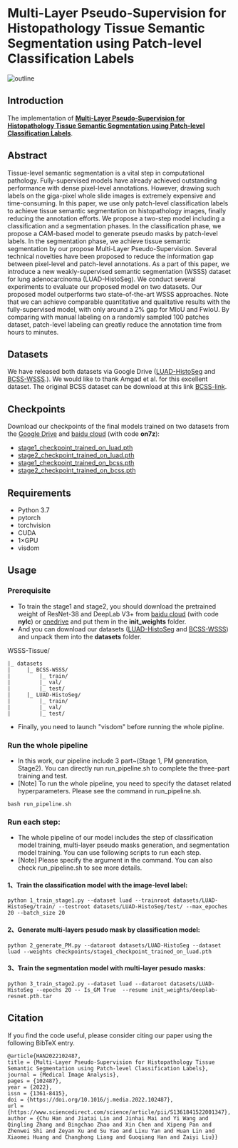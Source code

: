 # Multi-Layer Pseudo-Supervision for Histopathology Tissue Semantic Segmentation using Patch-level Classification Labels
![outline](workflow.png)

## Introduction
The implementation of **[Multi-Layer Pseudo-Supervision for Histopathology Tissue Semantic Segmentation using Patch-level Classification Labels](https://doi.org/10.1016/j.media.2022.102487)**.

## Abstract
Tissue-level semantic segmentation is a vital step in computational pathology. Fully-supervised models have already achieved outstanding performance with dense pixel-level annotations. However, drawing such labels on the giga-pixel whole slide images is extremely expensive and time-consuming. In this paper, we use only patch-level classification labels to achieve tissue semantic segmentation on histopathology images, finally reducing the annotation efforts. We propose a two-step model including a classification and a segmentation phases. In the classification phase, we propose a CAM-based model to generate pseudo masks by patch-level labels. In the segmentation phase, we achieve tissue semantic segmentation by our propose Multi-Layer Pseudo-Supervision. Several technical novelties have been proposed to reduce the information gap between pixel-level and patch-level annotations. As a part of this paper, we introduce a new weakly-supervised semantic segmentation (WSSS) dataset for lung adenocarcinoma (LUAD-HistoSeg). We conduct several experiments to evaluate our proposed model on two datasets. Our proposed model outperforms two state-of-the-art WSSS approaches. Note that we can achieve comparable quantitative and qualitative results with the fully-supervised model, with only around a 2% gap for MIoU and FwIoU. By comparing with manual labeling on a randomly sampled 100 patches dataset, patch-level labeling can greatly reduce the annotation time from hours to minutes.

## Datasets
We have released both datasets via Google Drive ([LUAD-HistoSeg](https://drive.google.com/drive/folders/1E3Yei3Or3xJXukHIybZAgochxfn6FJpr?usp=sharing) and [BCSS-WSSS](https://drive.google.com/drive/folders/1iS2Z0DsbACqGp7m6VDJbAcgzeXNEFr77?usp=sharing).).
We would like to thank Amgad et al. for this excellent dataset. The original BCSS dataset can be download at this link [BCSS-link](https://github.com/PathologyDataScience/CrowdsourcingDataset-Amgadetal2019).

## Checkpoints
Download our checkpoints of the final models trained on two datasets from the [Google Drive](https://drive.google.com/drive/folders/1pRsf-TulOARYN13J-_iJNw_VUa2d1NnZ?usp=sharing) and [baidu cloud](https://pan.baidu.com/s/1YWGw8UKwtPkx6E00XP3JTQ) (with code **on7z**):

- [stage1_checkpoint_trained_on_luad.pth](https://drive.google.com/drive/folders/1pRsf-TulOARYN13J-_iJNw_VUa2d1NnZ?usp=sharing)
- [stage2_checkpoint_trained_on_luad.pth](https://drive.google.com/drive/folders/1pRsf-TulOARYN13J-_iJNw_VUa2d1NnZ?usp=sharing)
- [stage1_checkpoint_trained_on_bcss.pth](https://drive.google.com/drive/folders/1pRsf-TulOARYN13J-_iJNw_VUa2d1NnZ?usp=sharing)
- [stage2_checkpoint_trained_on_bcss.pth](https://drive.google.com/drive/folders/1pRsf-TulOARYN13J-_iJNw_VUa2d1NnZ?usp=sharing)

## Requirements
- Python 3.7
- pytorch
- torchvision
- CUDA
- 1×GPU
- visdom

## Usage
### Prerequisite
- To train the stage1 and stage2, you should download the pretrained weight of ResNet-38 and DeepLab V3+ from [baidu cloud](https://pan.baidu.com/s/1sQp4Na-883pSxgMWK4wcRQ) (with code **nylc**) or [onedrive](https://1drv.ms/u/s!AgOtqK2ZncKlgoRobleElpBC5rbf7A?e=bDfqks) and put them in the **init_weights** folder.
- And you can download our datasets ([LUAD-HistoSeg](https://drive.google.com/drive/folders/1E3Yei3Or3xJXukHIybZAgochxfn6FJpr?usp=sharing) and [BCSS-WSSS](https://drive.google.com/drive/folders/1iS2Z0DsbACqGp7m6VDJbAcgzeXNEFr77?usp=sharing)) and unpack them into the **datasets** folder.

WSSS-Tissue/

    |_ datasets
    |     |_ BCSS-WSSS/
    |         |_ train/
    |         |_ val/
    |         |_ test/
    |     |_ LUAD-HistoSeg/
    |         |_ train/
    |         |_ val/
    |         |_ test/
 
- Finally, you need to launch "visdom" before running the whole pipline.

### Run the whole pipeline
- In this work, our pipeline include 3 part~(Stage 1, PM generation, Stage2). You can directly run run_pipeline.sh to complete the three-part training and test.
- [Note] To run the whole pipeline, you need to specify the dataset related hyperparameters. Please see the command in run_pipeline.sh.
```
bash run_pipeline.sh
```
### Run each step: 
- The whole pipeline of our model includes the step of classification model training, multi-layer pseudo masks generation, and segmentation model training. You can use following scripts to run each step.
- [Note] Please specify the argument in the command. You can also check run_pipeline.sh to see more details.
#### 1、Train the classification model with the image-level label: 

```
python 1_train_stage1.py --dataset luad --trainroot datasets/LUAD-HistoSeg/train/ --testroot datasets/LUAD-HistoSeg/test/ --max_epoches 20 --batch_size 20
```
#### 2、Generate multi-layers pesudo mask by classification model: 

```
python 2_generate_PM.py --dataroot datasets/LUAD-HistoSeg --dataset luad --weights checkpoints/stage1_checkpoint_trained_on_luad.pth
```
#### 3、Train the segmentation model with multi-layer pesudo masks: 

```
python 3_train_stage2.py --dataset luad --dataroot datasets/LUAD-HistoSeg --epochs 20 -- Is_GM True  --resume init_weights/deeplab-resnet.pth.tar
```

## Citation
If you find the code useful, please consider citing our paper using the following BibTeX entry.
```
@article{HAN2022102487,
title = {Multi-Layer Pseudo-Supervision for Histopathology Tissue Semantic Segmentation using Patch-level Classification Labels},
journal = {Medical Image Analysis},
pages = {102487},
year = {2022},
issn = {1361-8415},
doi = {https://doi.org/10.1016/j.media.2022.102487},
url = {https://www.sciencedirect.com/science/article/pii/S1361841522001347},
author = {Chu Han and Jiatai Lin and Jinhai Mai and Yi Wang and Qingling Zhang and Bingchao Zhao and Xin Chen and Xipeng Pan and Zhenwei Shi and Zeyan Xu and Su Yao and Lixu Yan and Huan Lin and Xiaomei Huang and Changhong Liang and Guoqiang Han and Zaiyi Liu}}
```

